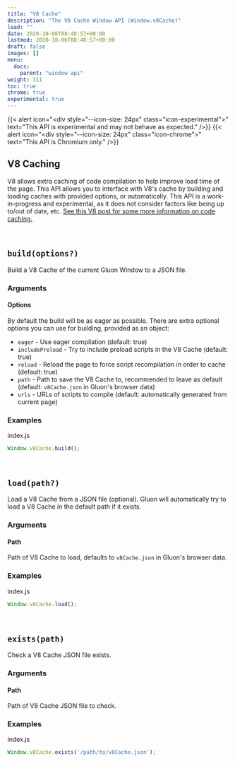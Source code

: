 ```yaml
---
title: "V8 Cache"
description: "The V8 Cache Window API (Window.v8Cache)"
lead: ""
date: 2020-10-06T08:48:57+00:00
lastmod: 2020-10-06T08:48:57+00:00
draft: false
images: []
menu:
  docs:
    parent: "window api"
weight: 311
toc: true
chrome: true
experimental: true
---
```


{{< alert icon="<div style=\"--icon-size: 24px\" class=\"icon-experimental\"></div>" text="This API is experimental and may not behave as expected." />}}
{{< alert icon="<div style=\"--icon-size: 24px\" class=\"icon-chrome\"></div>" text="This API is Chromium only." />}}

## V8 Caching

V8 allows extra caching of code compilation to help improve load time of the page. This API allows you to interface with V8's cache by building and loading caches with provided options, or automatically. This API is a work-in-progress and experimental, as it does not consider factors like being up to/out of date, etc. [See this V8 post for some more information on code caching.](https://v8.dev/blog/code-caching-for-devs)

<br>

## `build(options?)`

Build a V8 Cache of the current Gluon Window to a JSON file.

### Arguments

#### Options

By default the build will be as eager as possible. There are extra optional options you can use for building, provided as an object:
- `eager` - Use eager compilation (default: true)
- `includePreload` - Try to include preload scripts in the V8 Cache (default: true)
- `reload` - Reload the page to force script recompilation in order to cache (default: true)
- `path` - Path to save the V8 Cache to, recommended to leave as default (default: `v8Cache.json` in Gluon's browser data)
- `urls` - URLs of scripts to compile (default: automatically generated from current page)

### Examples

<div class="glow" style="--glow-hue: 320">
<div class="filename node">index.js</div>

```js
Window.v8Cache.build();
```

</div>
<div style="margin-bottom: 60px"></div>

## `load(path?)`

Load a V8 Cache from a JSON file (optional). Gluon will automatically try to load a V8 Cache in the default path if it exists.

### Arguments

#### Path
Path of V8 Cache to load, defaults to `v8Cache.json` in Gluon's browser data.

### Examples

<div class="glow" style="--glow-hue: 320">
<div class="filename node">index.js</div>

```js
Window.v8Cache.load();
```

</div>
<div style="margin-bottom: 60px"></div>

## `exists(path)`

Check a V8 Cache JSON file exists.

### Arguments

#### Path
Path of V8 Cache JSON file to check.

### Examples

<div class="glow" style="--glow-hue: 320">
<div class="filename node">index.js</div>

```js
Window.v8Cache.exists('/path/to/v8Cache.json');
```

</div>
<div style="margin-bottom: 60px"></div>
